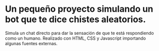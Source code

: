 # Un pequeño proyecto simulando un bot que te dice chistes aleatorios.
Simula un chat directo para dar la sensación de que te está respondiendo como un humano.
Realizado con HTML, CSS y Javascript importando algunas fuentes externas. 

